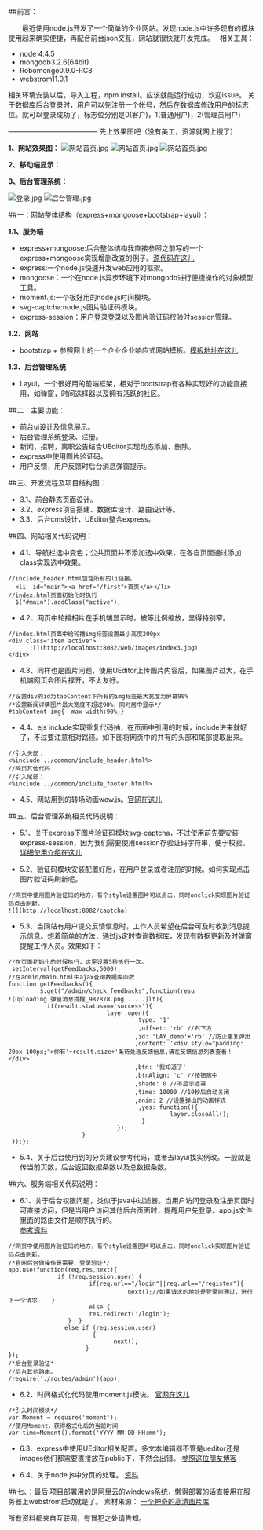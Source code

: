 ##前言：

&emsp;&emsp;最近使用node.js开发了一个简单的企业网站。发现node.js中许多现有的模块使用起来确实便捷，再配合前台json交互，网站就很快就开发完成。  
相关工具：
- node 4.4.5
- mongodb3.2.6(64bit)
- Robomongo0.9.0-RC8
- webstrom11.0.1  

相关环境安装以后，导入工程，npm install。应该就能运行成功，欢迎issue。
关于数据库后台登录时，用户可以先注册一个帐号，然后在数据库修改用户的标志位。就可以登录成功了，标志位分别是0(客户)，1(普通用户)，2(管理员用户)

—————————————
先上效果图吧（没有美工，资源就网上搜了）  


**1、网站效果图：**
![网站首页.jpg](./views/show_image1.jpg)
![网站首页.jpg](./views/show_image2.jpg)
![网站首页.jpg](./views/show_image3.jpg)

**2、移动端显示：**   

**3、后台管理系统：**  

![登录.jpg](./views/show_image4.jpg)
![后台管理.jpg](./views/show_image5.jpg)



##一：网站整体结构（express+mongoose+bootstrap+layui）：

**1.1、服务端**
- express+mongoose:后台整体结构我直接参照之前写的一个express+mongoose实现增删改查的例子。[源代码在这儿](http://https://github.com/dpc761218914/express_restapi)
- express:一个node.js快速开发web应用的框架。
- mongoose：一个在node.js异步环境下对mongodb进行便捷操作的对象模型工具。
- moment.js:一个极好用的node.js时间模块。
- svg-captcha:node.js图片验证码模块。
-  express-session：用户登录登录以及图片验证码校验时session管理。

**1.2、网站**
-  bootstrap + 参照网上的一个企业企业响应式网站模板。[模板地址在这儿](http://http://www.cssmoban.com/cssthemes/6419.shtml)

**1.3、后台管理系统**
-  Layui，一个很好用的前端框架，相对于bootstrap有各种实现好的功能直接用，如弹窗，时间选择器以及拥有活跃的社区。

##二：主要功能：
-  前台ui设计及信息展示。
-  后台管理系统登录、注册。
-  新闻，招聘，离职公告结合UEditor实现动态添加、删除。
-  express中使用图片验证码。
-  用户反馈，用户反馈时后台消息弹窗提示。

##三、开发流程及项目结构图：
-  3.1、前台静态页面设计。
-  3.2、express项目搭建、数据库设计、路由设计等。
-  3.3、后台cms设计，UEditor整合express。

##四、网站相关代码说明：
-  4.1、导航栏选中变色；公共页面并不添加选中效果，在各自页面通过添加class实现选中效果。
```
//include_header.html包含所有的li链接。
  <li  id="main"><a href="/first">首页</a></li>
//index.html页面初始化时执行
  $("#main").addClass("active");
```
-  4.2、网页中轮播相片在手机端显示时，被等比例缩放，显得特别窄。
```
//index.html页面中给轮播img标签设置最小高度200px
<div class="item active">  
      ![](http://localhost:8082/web/images/index3.jpg)
</div>
```
-  4.3、同样也是图片问题，使用UEditor上传图片内容后，如果图片过大，在手机端网页会图片撑开，不太友好。
```
//设置div的id为tabContent下所有的img标签最大宽度为屏幕90%
/*设置新闻详情图片最大宽度不超过90%，同时居中显示*/
#tabContent img{  max-width:90%;}
```
-  4.4、ejs include实现重复代码抽，在页面中引用的时候，include进来就好了，不过要注意相对路径。如下图将网页中的共有的头部和尾部提取出来。

```
//引入头部：
<%include ../common/include_header.html%>
//网页其他代码
//引入尾部：
<%include ../common/include_footer.html%>
```
-  4.5、网站用到的转场动画wow.js。[官网在这儿](http://mynameismatthieu.com/WOW/)



##五、后台管理系统相关代码说明：
-  5.1、关于express下图片验证码模块svg-captcha，不过使用前先要安装express-session，因为我们需要使用session存验证码字符串，便于校验。[详细使用介绍在这儿](https://github.com/lemonce/svg-captcha)

-  5.2、验证码模块安装配置好后，在用户登录或者注册的时候。如何实现点击图片验证码刷新呢。

```
//网页中使用图片验证码的地方，有个style设置图片可以点击，同时onclick实现图片验证码点击刷新。
![](http://localhost:8082/captcha)
```

-  5.3、当网站有用户提交反馈信息时，工作人员希望在后台可及时收到消息提示信息。想着简单的方法，通过js定时查询数据库，发现有数据更新及时弹窗提醒工作人员。效果如下：

```
//在页面初始化的时候执行，这里设置5秒执行一次。
 setInterval(getFeedbacks,5000);
//在admin/main.html中ajax查询数据库函数
function getFeedbacks(){  
         $.get("/admin/check_feedbacks",function(resu
![Uploading 弹窗消息提醒_987878.png . . .]lt){     
           if(result.status==='success'){         
                            layer.open({           
                                     type: '1' 
                                     ,offset: 'rb' //右下方                          
                                    ,id: 'LAY_demo'+'rb' //防止重复弹出            
                                    ,content: '<div style="padding: 20px 100px;">你有'+result.size+'条待处理反馈信息,请在反馈信息列表查看！</div>'            
                                    ,btn: '我知道了'           
                                    ,btnAlign: 'c' //按钮居中           
                                    ,shade: 0 //不显示遮罩           
                                    ,time: 10000 //10秒后自动关闭            
                                    ,anim: 2 //设置弹出的动画样式           
                                     ,yes: function(){               
                                              layer.closeAll();          
                                      }        
                               });     
                     }  
 });};
```
-  5.4、关于后台使用到的分页建议参考代码，或者去layui找实例改。一般就是传当前页数，后台返回数据条数以及总数据条数。

##六、服务端相关代码说明：
-  6.1、关于后台权限问题，类似于java中过滤器。当用户访问登录及注册页面时可直接访问，但是当用户访问其他后台页面时，提醒用户先登录。app.js文件里面的路由文件是顺序执行的。  
[参考资料](https://cnodejs.org/topic/512d8172df9e9fcc58333c73)  
```
//网页中使用图片验证码的地方，有个style设置图片可以点击，同时onclick实现图片验证码点击刷新。
/*官网后台做操作是需要，登录验证*/
app.use(function(req,res,next){
              if (!req.session.user) {   
                       if(req.url=="/login"||req.url=="/register"){    
                                  next();//如果请求的地址是登录则通过，进行下一个请求    }    
                       else {     
                       res.redirect('/login');   
                 }  } 
                else if (req.session.user) 
                        {    
                              next(); 
                      }
});
/*后台登录验证*
//后台其他路由。
/require('./routes/admin')(app);
```
-  6.2、时间格式化代码使用moment.js模块。  [官网在这儿](http://momentjs.cn/)  
```
/*引入时间模块*/
var Moment = require('moment');
//使用Moment，获得格式化后的当前时间
var time=Moment().format('YYYY-MM-DD HH:mm');
```
-  6.3、express中使用UEditor相关配置。多文本编辑器不管是ueditor还是images他们都需要直接放在public下，不然会出错。  [参照这位朋友博客](http://blog.csdn.net/a1104258464/article/details/52231737)  

- 6.4、关于node.js中分页的处理。  [资料](http://www.cnblogs.com/sword-successful/p/4953803.html)  

##七、：最后
项目部署用的是阿里云的windows系统，懒得部署的话直接用在服务器上webstrom启动就是了。
素材来源： [一个神奇的高清图片库](https://unsplash.com/)

所有资料都来自互联网，有冒犯之处请告知。
